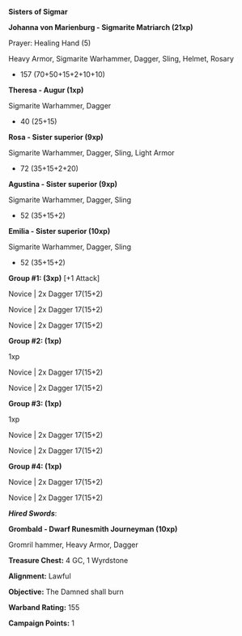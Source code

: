 **Sisters of Sigmar**

**Johanna von Marienburg - Sigmarite Matriarch (21xp)**

Prayer: Healing Hand (5)

Heavy Armor, Sigmarite Warhammer, Dagger, Sling, Helmet, Rosary

- 157 (70+50+15+2+10+10)

**Theresa - Augur (1xp)**

Sigmarite Warhammer, Dagger	

- 40 (25+15)

**Rosa - Sister superior (9xp)**

Sigmarite Warhammer, Dagger, Sling, Light Armor

- 72 (35+15+2+20)

**Agustina - Sister superior (9xp)**

Sigmarite Warhammer, Dagger, Sling	

- 52 (35+15+2)

**Emilia - Sister superior (10xp)**

Sigmarite Warhammer, Dagger, Sling	

- 52 (35+15+2)

**Group #1: (3xp)** [+1 Attack] 

Novice | 2x Dagger 17(15+2)

Novice | 2x Dagger 17(15+2)

Novice | 2x Dagger 17(15+2)

**Group #2: (1xp)**

1xp

Novice | 2x Dagger 17(15+2)

Novice | 2x Dagger 17(15+2)

**Group #3: (1xp)**

1xp

Novice | 2x Dagger 17(15+2)

Novice | 2x Dagger 17(15+2)

**Group #4: (1xp)**


Novice | 2x Dagger 17(15+2)

Novice | 2x Dagger 17(15+2)

***Hired Swords***:

**Grombald - Dwarf Runesmith Journeyman (10xp)**

Gromril hammer, Heavy Armor, Dagger

**Treasure Chest:** 4 GC, 1 Wyrdstone 

**Alignment:** Lawful

**Objective:** The Damned shall burn 

**Warband Rating:** 155

**Campaign Points:** 1
